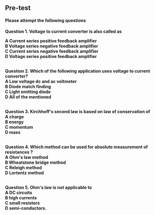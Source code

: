 ## <b> Pre-test
#### Please attempt the following questions

Question 1.
Voltage to current converter is also called as<br>

A   Current series positive feedback amplifier<br>
B   Voltage series negative feedback amplifier<br>
<b>C   Current series negative feedback amplifier</b><br>
D   Voltage series positive feedback amplifier<br><br>

Question 2.
Which of the following application uses voltage to current converter?<br>
A   Low voltage dc and ac voltmeter<br>
B   Diode match finding<br>
C   Light emitting diode<br>
<b>D   All of the mentioned</b><br><br>

Question 3.
Kirchhoff's second law is based on law of conservation of<br>
A   charge<br>
<b>B   energy</b><br>
C   momentum<br>
D   mass<br><br>

Question 4.
Which method can be used for absolute measurement of resistances ?<br>
A   Ohm's law method<br>
<b>B   Wheatstone bridge method</b><br>
C   Releigh method<br>
D   Lortentz method<br><br>

Question 5.
Ohm's law is not applicable to<br>
A   DC circuits<br>
B   high currents<br>
C   small resistors<br>
<b>D   semi-conductors.</b><br><br>




